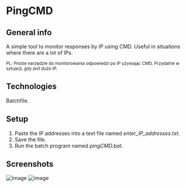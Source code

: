 # PingCMD


## General info
A simple tool to monitor responses by IP using CMD. Useful in situations where there are a lot of IPs.

<sub> PL: Proste narzędzie do monitorowania odpowiedzi po IP używając CMD. Przydatne w sytuacji, gdy jest dużo IP.</sub>

## Technologies
Batchfile.

## Setup
1. Paste the IP addresses into a text file named *enter_IP_addresses.txt*.
2. Save the file.
3. Run the batch program named *pingCMD.bat*.

## Screenshots
![image](https://github.com/PatrykBala/PingCMD/assets/73967948/aa42f349-afe1-4464-8f55-79282ae47ebd)
![image](https://github.com/PatrykBala/PingCMD/assets/73967948/a96c500d-891d-480c-a76e-b4f295f61f81)

